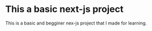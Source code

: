 # This a basic next-js project 

This is a basic and begginer nex-js project that I made for learning.